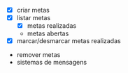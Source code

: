 - [x] criar metas 
- [x] listar metas
    - [x] metas realizadas
    - metas abertas
- [x] marcar/desmarcar metas realizadas
- remover metas
- sistemas de mensagens
